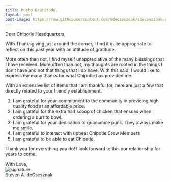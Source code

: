 ```yaml
---
title: Mucho Gratitude.
layout: post
post-image: https://raw.githubusercontent.com/sdecsesznak/sdecsesznak.github.io/master/assets/images/Thankful.png
---
```


Dear Chipotle Headquarters, 

With Thanksgiving just around the corner, I find it quite appropriate to reflect on this past year with an attitude of gratitude.  

More often than not, I find myself unappreciative of the many blessings that I have received.  More often than not, my thoughts are rooted in the things I don’t have and not that things that I do have.  With this said, I would like to express my many thanks for what Chipotle has provided me. 

With an extensive list of items that I am thankful for, here are just a few that directly related to your friendly establishment.

1.	 I am grateful for your commitment to the community in providing high quality food at an affordable price.
2.	 I am grateful for the extra half scoop of chicken that ensues when ordering a burrito bowl. 
3.	 I am grateful for your dedication to guacamole puns.  They always make me smile.
4.	 I am grateful to interact with upbeat Chipotle Crew Members 
5.	 I am grateful to be able to eat Chipotle. 

Thank you for everything you do!  I look forward to this our relationship for years to come.

With Love,<br>
![signature](https://fontmeme.com/permalink/200925/c101f6549bbb85c94b3d8b47e8b8e244.png)<br>
Steven A. deCsesznak